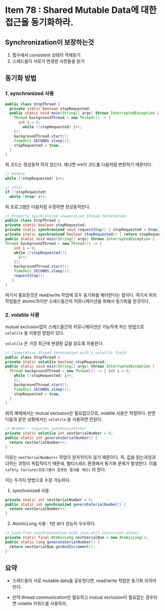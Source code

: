 # Item 78 : Shared Mutable Data에 대한 접근을 동기화하라.

## Synchronization이 보장하는것

1. 함수에서 consistent 상태의 객체읽기
2. 스레드들이 서로가 변경한 사항들을 읽기

## 동기화 방법

### 1. synchronized 사용

``` java
public class StopThread {
  private static boolean stopRequested;
  public static void main(String[] args) throws InterruptedException {
    Thread backgroundThread = new Thread(() -> { 
      int i = 0;
    	while (!stopRequested) i++;
    }); 
    backgroundThread.start();
    TimeUnit.SECONDS.sleep(1);
    stopRequested = true; 
  }
}
```

위 코드는 정상동작 하지 않는다. 왜냐면 vm이 코드를 다음처럼 변환하기 때문이다.

``` java
// before
while (!stopRequested) i++;
```



``` java
// after
if (!stopRequested) 
  while (true) i++;
```

위 프로그램은 다음처럼 수정하면 정상동작한다.

``` java
// Properly synchronized cooperative thread termination
public class StopThread {
private static boolean stopRequested;
private static synchronized void requestStop() { stopRequested = true;}
private static synchronized boolean stopRequested() { return stopRequested;}
public static void main(String[] args) throws InterruptedException {
Thread backgroundThread = new Thread(() -> {
    int i = 0;
    while (!stopRequested())
      i++; 
    });
    backgroundThread.start();
    TimeUnit.SECONDS.sleep(1);
    requestStop(); 
   }
}
```

여기서 중요한것은 read/write 작업에 모두 동기화를 해야한다는 점이다. 여기서 위의 작업들은 atomic하지만 스레드들간의 커뮤니케이션을 위해서 동기화를 한것이다.

### 2. volatile 사용

mutual exclusion없이 스레드들간의 커뮤니케이션만 가능하게 하는 방법으로 ``` volatile``` 을 이용한 방법이 있다.

```volatile``` 은 가장 최근에 변경된 값을 읽도록 허용한다. 

``` java
// Cooperative thread termination with a volatile field
public class StopThread {
private static volatile boolean stopRequested;
public static void main(String[] args) throws InterruptedException {
  Thread backgroundThread = new Thread(() -> { int i = 0;
    while (!stopRequested) i++;
    }); 
    backgroundThread.start();
    TimeUnit.SECONDS.sleep(1);
    stopRequested = true; 
  }
}
```

위의 예제에서는 mutual exclusion은 필요없으므로, volatile 사용은 적절하다. 반면 다음과 같은 상황에서는 ```volatile``` 을 사용하면 안된다.

``` java
// Broken - requires synchronization!
private static volatile int nextSerialNumber = 0;
public static int generateSerialNumber() { 
  return nextSerialNumber++;
}
```

이유는 ```nextSerialNumber++``` 작업이 원자적이지 않기 때문이다. 즉, 값을 읽는과정과 더하는 과정이 독립적이기 때문에, 멀티스레드 환경에서 동기화 문제가 발생한다. 이를 ```safety failure(프로그램이 잘못된 결과를 계산)``` 라 한다.

이는 두가지 방법으로 수정 가능하다.

1. synchronized 사용

  ``` java
  private static int nextSerialNumber = 0;
  public static int synchronized generateSerialNumber() { 
    return nextSerialNumber++;
  }
  ```

2. AtomicLong 사용 : 1번 보다 성능이 우수하다.

  ``` java
  // Lock-free synchronization with java.util.concurrent.atomic
  private static final AtomicLong nextSerialNum = new AtomicLong();
  public static long generateSerialNumber() {
  	return nextSerialNum.getAndIncrement(); 
  }
  ```

## 요약

- 스레드들이 서로 mutable data를 공유한다면, read/write 작업은 동기화 되어야한다.    

- 만약 thread communication만 필요하고 mutual exclusion이 필요없는 경우라면 volatile 키워드를 사용하라.
